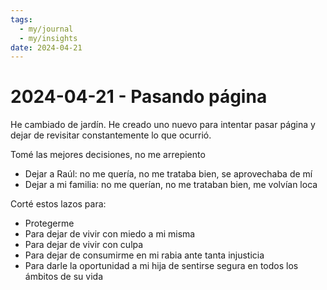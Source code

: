 ```yaml
---
tags:
  - my/journal
  - my/insights
date: 2024-04-21
---
```

# 2024-04-21 - Pasando página

He cambiado de jardín. He creado uno nuevo para intentar pasar página y dejar de revisitar constantemente lo que ocurrió.

Tomé las mejores decisiones, no me arrepiento
* Dejar a Raúl: no me quería, no me trataba bien, se aprovechaba de mí
* Dejar a mi familia: no me querían, no me trataban bien, me volvían loca

Corté estos lazos para:
* Protegerme
* Para dejar de vivir con miedo a mi misma
* Para dejar de vivir con culpa
* Para dejar de consumirme en mi rabia ante tanta injusticia
* Para darle la oportunidad a mi hija de sentirse segura en todos los ámbitos de su vida
